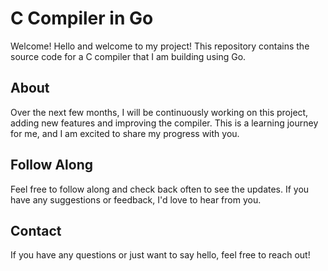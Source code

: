 # C Compiler in Go
Welcome!
Hello and welcome to my project! This repository contains the source code for a C compiler that I am building using Go.

## About
Over the next few months, I will be continuously working on this project, adding new features and improving the compiler. This is a learning journey for me, and I am excited to share my progress with you.

## Follow Along
Feel free to follow along and check back often to see the updates. If you have any suggestions or feedback, I'd love to hear from you.

## Contact
If you have any questions or just want to say hello, feel free to reach out!
